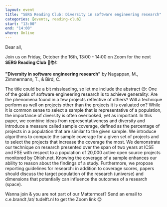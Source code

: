 ```yaml
---
layout: event
title: "SERG Reading Club: Diversity in software engineering research"
categories: [events, reading-club]
start: "13:00"
end: "14:00"
where: Online
---
```


Dear all,

Join us on Friday, October the 16th, 13:00 - 14:00 on Zoom for the next **SERG Reading Club** 📖📚!:

**"Diversity in software engineering research"** by Nagappan, M., Zimmermann, T., & Bird, C.

The title could be a bit missleading, so let me include the abstract 😉:
One of the goals of software engineering research is to achieve generality: Are the phenomena found in a few projects reflective of others? Will a technique perform as well on projects other than the projects it is evaluated on? While it is common sense to select a sample that is representative of a population, the importance of diversity is often overlooked, yet as important. In this paper, we combine ideas from representativeness and diversity and introduce a measure called sample coverage, defined as the percentage of projects in a population that are similar to the given sample. We introduce algorithms to compute the sample coverage for a given set of projects and to select the projects that increase the coverage the most. We demonstrate our technique on research presented over the span of two years at ICSE and FSE with respect to a population of 20,000 active open source projects monitored by Ohloh.net. Knowing the coverage of a sample enhances our ability to reason about the findings of a study. Furthermore, we propose reporting guidelines for research: in addition to coverage scores, papers should discuss the target population of the research (universe) and dimensions that potentially can influence the outcomes of a research (space). 

Wanna join & you are not part of our Mattermost?
Send an email to c.e.brandt /at/ tudelft.nl to get the Zoom link 😊
